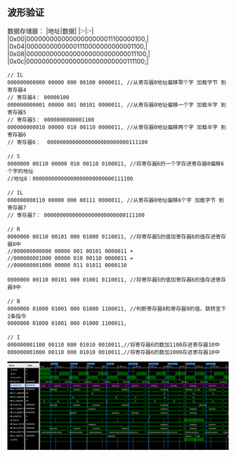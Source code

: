 ## 波形验证

数据存储器：
|地址|数据|
|:-|:-|
|0x00|00000000000000000000011100000100,|
|0x04|00000000000001110000000000001100,|
|0x08|00000000000000000000000000011100,|
|0x0c|00000000000000000000000000111100;|

    // IL
    000000000000 00000 000 00100 0000011, //从寄存器0地址偏移零个字 加载字节 到寄存器4
    // 寄存器4： 00000100
    000000000001 00000 001 00101 0000011, //从寄存器0地址偏移一个字 加载半字 到寄存器5
    // 寄存器5： 0000000000001100
    000000000010 00000 010 00110 0000011, //从寄存器0地址偏移两个字 加载半字 到寄存器6
    // 寄存器6：  00000000000000000000000000111100

    // S
    0000000 00110 00000 010 00110 0100011, //将寄存器6的一个字存进寄存器0偏移6个字的地址
    //地址6：00000000000000000000000000111100

    // IL
    000000000110 00000 000 00111 0000011, //从寄存器0地址偏移6个字 加载字节 到寄存器7
    // 寄存器7： 00000000000000000000000000111100

    // R
    0000000 00110 00101 000 01000 0110011, //将寄存器5的值加寄存器6的值存进寄存器8中
    //000000000000 00000 001 00101 0000011 +
    //000000001000 00000 010 00110 0000011 =
    //000000001000 00000 011 01011 0000110

    0000000 00110 00101 000 01001 0110011, //将寄存器5的值加寄存器6的值存进寄存器9中

    // B
    0000000 01000 01001 000 01000 1100011, //判断寄存器8和寄存器9的值，跳转至下2条指令
    0000000 01000 01001 000 01000 1100011,

    // I
    000000001100 00110 000 01010 0010011,//将寄存器6的数加1100存进寄存器10中
    000000001000 00110 000 01010 0010011,//将寄存器6的数加1000存进寄存器10中

![Wave](image.png)
